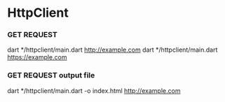 # HttpClient

### GET REQUEST
dart */httpclient/main.dart http://example.com
dart */httpclient/main.dart https://example.com

### GET REQUEST output file
dart */httpclient/main.dart -o index.html http://example.com
